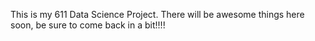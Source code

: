 This is my 611 Data Science Project. There will be awesome things here soon, be sure to come back in a bit!!!!
